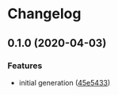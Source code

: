 # Changelog

## 0.1.0 (2020-04-03)


### Features

* initial generation ([45e5433](https://www.github.com/googleapis/java-os-config/commit/45e54336acce8e430b9a28dd0a3247f10d816ce5))
